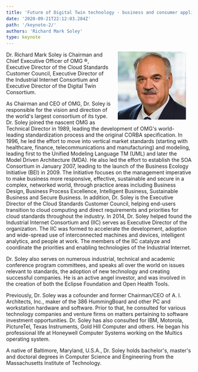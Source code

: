 ```yaml
---
title: 'Future of Digital Twin technology - business and consumer applications'
date: '2020-09-21T22:12:03.284Z'
path: '/keynote-2/'
authors: 'Richard Mark Soley'
type: keynote
---
```


<img align="right" width="185" style="margin-left:16px;margin-right:16px" src="img/Richard-Soley.jpg">

Dr. Richard Mark Soley is Chairman and Chief Executive Officer of OMG ®, Executive Director of the Cloud Standards Customer Council, Executive Director of the Industrial Internet Consortium and Executive Director of the Digital Twin Consortium.

As Chairman and CEO of OMG, Dr. Soley is responsible for the vision and direction of the world's largest consortium of its type. Dr. Soley joined the nascent OMG as Technical Director in 1989, leading the development of OMG's world-leading standardization process and the original CORBA specification. In 1996, he led the effort to move into vertical market standards (starting with healthcare, finance, telecommunications and manufacturing) and modeling, leading first to the Unified Modeling Language TM (UML) and later the Model Driven Architecture (MDA). He also led the effort to establish the SOA Consortium in January 2007, leading to the launch of the Business Ecology Initiative (BEI) in 2009. The Initiative focuses on the management imperative to make business more responsive, effective, sustainable and secure in a complex, networked world, through practice areas including Business Design, Business Process Excellence, Intelligent Business, Sustainable Business and Secure Business.  In addition, Dr. Soley is the Executive Director of the Cloud Standards Customer Council, helping end-users transition to cloud computing and direct requirements and priorities for cloud standards throughout the industry. In 2014, Dr. Soley helped found the Industrial Internet Consortium and (IIC) serves as Executive Director of the organization. The IIC was formed to accelerate the development, adoption and wide-spread use of interconnected machines and devices, intelligent analytics, and people at work. The members of the IIC catalyze and coordinate the priorities and enabling technologies of the Industrial Internet.

Dr. Soley also serves on numerous industrial, technical and academic conference program committees, and speaks all over the world on issues relevant to standards, the adoption of new technology and creating successful companies.  He is an active angel investor, and was involved in the creation of both the Eclipse Foundation and Open Health Tools.

Previously, Dr. Soley was a cofounder and former Chairman/CEO of A. I. Architects, Inc., maker of the 386 HummingBoard and other PC and workstation hardware and software. Prior to that, he consulted for various technology companies and venture firms on matters pertaining to software investment opportunities. Dr. Soley has also consulted for IBM, Motorola, PictureTel, Texas Instruments, Gold Hill Computer and others. He began his professional life at Honeywell Computer Systems working on the Multics operating system.

A native of Baltimore, Maryland, U.S.A., Dr. Soley holds bachelor's, master's and doctoral degrees in Computer Science and Engineering from the Massachusetts Institute of Technology.
